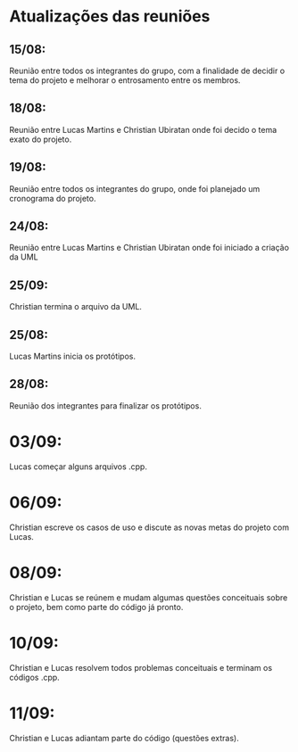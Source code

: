 # Atualizações das reuniões

## 15/08:
Reunião entre todos os integrantes do grupo, com a finalidade de decidir o tema do projeto e melhorar o entrosamento entre os membros.

## 18/08:
Reunião entre Lucas Martins e Christian Ubiratan onde foi decido o tema exato do projeto.

## 19/08:
Reunião entre todos os integrantes do grupo, onde foi planejado um cronograma do projeto.

## 24/08:
Reunião entre Lucas Martins e Christian Ubiratan onde foi iniciado a criação da UML

## 25/09:
Christian termina o arquivo da UML.

## 25/08:
Lucas Martins inicia os protótipos.

## 28/08:
Reunião dos integrantes para finalizar os protótipos.

# 03/09:
Lucas começar alguns arquivos .cpp.

# 06/09:
Christian escreve os casos de uso e discute as novas metas do projeto com Lucas.

# 08/09:
Christian e Lucas se reúnem e mudam algumas questões conceituais sobre o projeto, bem como parte do código já pronto.

# 10/09:
Christian e Lucas resolvem todos problemas conceituais e terminam os códigos .cpp.

# 11/09:
Christian e Lucas adiantam parte do código (questões extras).

